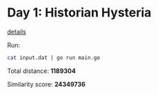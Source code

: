 # Day 1: Historian Hysteria

[details](https://adventofcode.com/2024/day/1)

Run:
```bash
cat input.dat | go run main.go
```

Total distance: __1189304__

Similarity score: __24349736__

